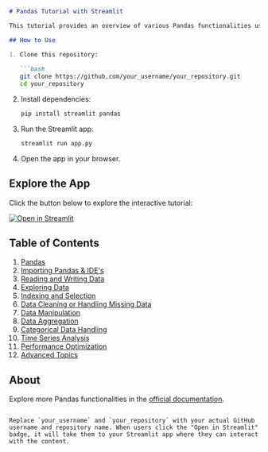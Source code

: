 

```markdown
# Pandas Tutorial with Streamlit

This tutorial provides an overview of various Pandas functionalities using Streamlit for visualization. It covers topics such as data manipulation, exploration, indexing, cleaning, and more.

## How to Use

1. Clone this repository:
   
   ```bash
   git clone https://github.com/your_username/your_repository.git
   cd your_repository
   ```

2. Install dependencies:

   ```bash
   pip install streamlit pandas
   ```

3. Run the Streamlit app:

   ```bash
   streamlit run app.py
   ```

4. Open the app in your browser.

## Explore the App

Click the button below to explore the interactive tutorial:

[![Open in Streamlit](https://static.streamlit.io/badges/streamlit_badge_black_white.svg)](https://pandas-website-bj4qenn78anufnwsvet6dp.streamlit.app/)

## Table of Contents

1. [Pandas](#pandas)
2. [Importing Pandas & IDE's](#importing-pandas--ides)
3. [Reading and Writing Data](#reading-and-writing-data)
4. [Exploring Data](#exploring-data)
5. [Indexing and Selection](#indexing-and-selection)
6. [Data Cleaning or Handling Missing Data](#data-cleaning-or-handling-missing-data)
7. [Data Manipulation](#data-manipulation)
8. [Data Aggregation](#data-aggregation)
9. [Categorical Data Handling](#categorical-data-handling)
10. [Time Series Analysis](#time-series-analysis)
11. [Performance Optimization](#performance-optimization)
12. [Advanced Topics](#advanced-topics)

## About

Explore more Pandas functionalities in the [official documentation](https://pandas.pydata.org/docs/).
```

Replace `your_username` and `your_repository` with your actual GitHub username and repository name. When users click the "Open in Streamlit" badge, it will take them to your Streamlit app where they can interact with the content.
